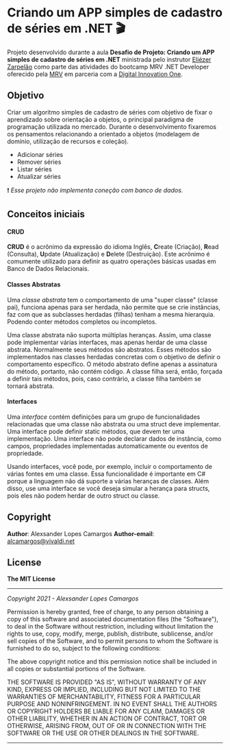 # Criando um APP simples de cadastro de séries em .NET :clapper:

Projeto desenvolvido durante a aula **Desafio de Projeto: Criando um APP simples de cadastro de séries em .NET** ministrada pelo instrutor [Eliézer Zarpelão](https://github.com/elizarp) como parte das atividades do bootcamp MRV .NET Developer oferecido pela [MRV](https://www.mrv.com.br) em parceria com a [Digital Innovation One](https://web.digitalinnovation.one).

## Objetivo

Criar um algoritmo simples de cadastro de séries com objetivo de fixar o aprendizado sobre orientação a objetos, o principal paradigma de programação utilizada no mercado. Durante o desenvolvimento fixaremos os pensamentos relacionando a orientado a objetos (modelagem de domínio, utilização de recursos e coleção).

- Adicionar séries
- Remover séries
- Listar séries
- Atualizar séries

:heavy_exclamation_mark: *Esse projeto não implementa coneção com banco de dados.*

## Conceitos iniciais

#### CRUD

**CRUD** é o acrônimo da expressão do idioma Inglês, **C**reate (Criação), **R**ead (Consulta), **U**pdate (Atualização) e **D**elete (Destruição). Este acrônimo é comumente utilizado para definir as quatro operações básicas usadas em Banco de Dados Relacionais.

#### Classes Abstratas

Uma *classe abstrata* tem o comportamento de uma "super classe" (classe pai), funciona apenas para ser herdada, não permite que se crie instâncias, faz com que as subclasses herdadas (filhas) tenham a mesma hierarquia. Podendo conter métodos completos ou incompletos.

Uma classe abstrata não suporta múltiplas heranças. Assim, uma classe pode implementar várias interfaces, mas apenas herdar de uma classe abstrata. Normalmente seus métodos são abstratos. Esses métodos são implementados nas classes herdadas concretas com o objetivo de definir o comportamento específico. O método abstrato define apenas a assinatura do método, portanto, não contém código. A classe filha será, então, forçada a definir tais métodos, pois, caso contrário, a classe filha também se tornará abstrata.

#### Interfaces

Uma *interface* contém definições para um grupo de funcionalidades relacionadas que uma classe não abstrata ou uma struct deve implementar. Uma interface pode definir static métodos, que devem ter uma implementação. Uma interface não pode declarar dados de instância, como campos, propriedades implementadas automaticamente ou eventos de propriedade.

Usando interfaces, você pode, por exemplo, incluir o comportamento de várias fontes em uma classe. Essa funcionalidade é importante em C# porque a linguagem não dá suporte a várias heranças de classes. Além disso, use uma interface se você deseja simular a herança para structs, pois eles não podem herdar de outro struct ou classe.

## Copyright

**Author**: Alexsander Lopes Camargos
**Author-email**: alcamargos@vivaldi.net


## License
**The MIT License**

-----

*Copyright 2021 - Alexsander Lopes Camargos*

Permission is hereby granted, free of charge, to any person obtaining a copy of this software and associated documentation files (the "Software"), to deal in the Software without restriction, including without limitation the rights to use, copy, modify, merge, publish, distribute, sublicense, and/or sell copies of the Software, and to permit persons to whom the Software is furnished to do so, subject to the following conditions:

The above copyright notice and this permission notice shall be included in all copies or substantial portions of the Software.

THE SOFTWARE IS PROVIDED "AS IS", WITHOUT WARRANTY OF ANY KIND, EXPRESS OR IMPLIED, INCLUDING BUT NOT LIMITED TO THE WARRANTIES OF MERCHANTABILITY, FITNESS FOR A PARTICULAR PURPOSE AND NONINFRINGEMENT. IN NO EVENT SHALL THE AUTHORS OR COPYRIGHT HOLDERS BE LIABLE FOR ANY CLAIM, DAMAGES OR OTHER LIABILITY, WHETHER IN AN ACTION OF CONTRACT, TORT OR OTHERWISE, ARISING FROM, OUT OF OR IN CONNECTION WITH THE SOFTWARE OR THE USE OR OTHER DEALINGS IN THE SOFTWARE.

-----

